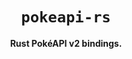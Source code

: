 <div align="center">
  <h1><code>pokeapi-rs</code></h1>

  <p>
    <strong>Rust PokéAPI v2 bindings.</strong>
  </p>
</div>
